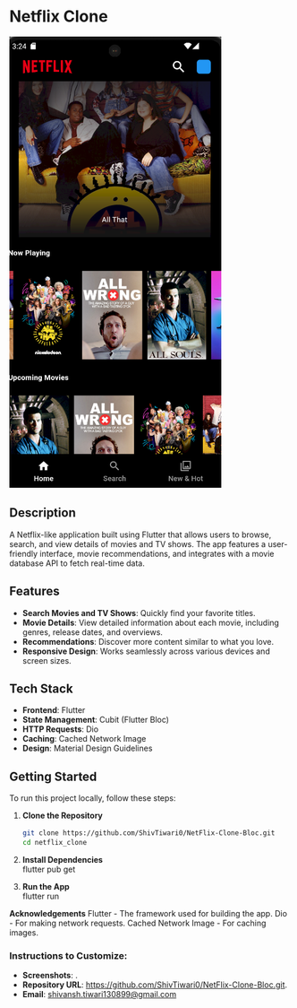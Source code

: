 # Netflix Clone

![Netflix Clone](assets/Home.png) 

## Description

A Netflix-like application built using Flutter that allows users to browse, search, and view details of movies and TV shows. The app features a user-friendly interface, movie recommendations, and integrates with a movie database API to fetch real-time data.

## Features

- **Search Movies and TV Shows**: Quickly find your favorite titles.
- **Movie Details**: View detailed information about each movie, including genres, release dates, and overviews.
- **Recommendations**: Discover more content similar to what you love.
- **Responsive Design**: Works seamlessly across various devices and screen sizes.

## Tech Stack

- **Frontend**: Flutter
- **State Management**: Cubit (Flutter Bloc)
- **HTTP Requests**: Dio
- **Caching**: Cached Network Image
- **Design**: Material Design Guidelines

## Getting Started

To run this project locally, follow these steps:

1. **Clone the Repository**
   ```bash
   git clone https://github.com/ShivTiwari0/NetFlix-Clone-Bloc.git
   cd netflix_clone

2. **Install Dependencies**   
   flutter pub get

3. **Run the App**  
   flutter run 


**Acknowledgements**
Flutter - The framework used for building the app.
Dio - For making network requests.
Cached Network Image - For caching images.

   


### Instructions to Customize:
- **Screenshots**: .
- **Repository URL**: https://github.com/ShivTiwari0/NetFlix-Clone-Bloc.git.
- **Email**: shivansh.tiwari130899@gmail.com


